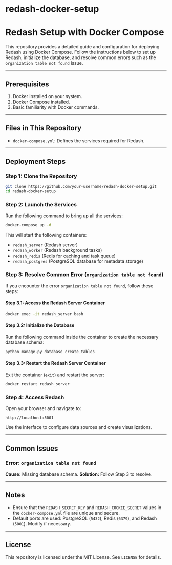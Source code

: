 # redash-docker-setup
# Redash Setup with Docker Compose

This repository provides a detailed guide and configuration for deploying Redash using Docker Compose. Follow the instructions below to set up Redash, initialize the database, and resolve common errors such as the `organization table not found` issue.

---

## Prerequisites

1. Docker installed on your system.
2. Docker Compose installed.
3. Basic familiarity with Docker commands.

---

## Files in This Repository

- `docker-compose.yml`: Defines the services required for Redash.

---

## Deployment Steps

### Step 1: Clone the Repository
```bash
git clone https://github.com/your-username/redash-docker-setup.git
cd redash-docker-setup
```

### Step 2: Launch the Services
Run the following command to bring up all the services:
```bash
docker-compose up -d
```
This will start the following containers:
- `redash_server` (Redash server)
- `redash_worker` (Redash background tasks)
- `redash_redis` (Redis for caching and task queue)
- `redash_postgres` (PostgreSQL database for metadata storage)

### Step 3: Resolve Common Error (`organization table not found`)
If you encounter the error `organization table not found`, follow these steps:

#### Step 3.1: Access the Redash Server Container
```bash
docker exec -it redash_server bash
```

#### Step 3.2: Initialize the Database
Run the following command inside the container to create the necessary database schema:
```bash
python manage.py database create_tables
```

#### Step 3.3: Restart the Redash Server Container
Exit the container (`exit`) and restart the server:
```bash
docker restart redash_server
```

### Step 4: Access Redash
Open your browser and navigate to:
```
http://localhost:5001
```
Use the interface to configure data sources and create visualizations.

---

## Common Issues

### Error: `organization table not found`
**Cause:** Missing database schema.
**Solution:** Follow Step 3 to resolve.

---

## Notes
- Ensure that the `REDASH_SECRET_KEY` and `REDASH_COOKIE_SECRET` values in the `docker-compose.yml` file are unique and secure.
- Default ports are used: PostgreSQL (`5432`), Redis (`6379`), and Redash (`5001`). Modify if necessary.

---

## License
This repository is licensed under the MIT License. See `LICENSE` for details.
